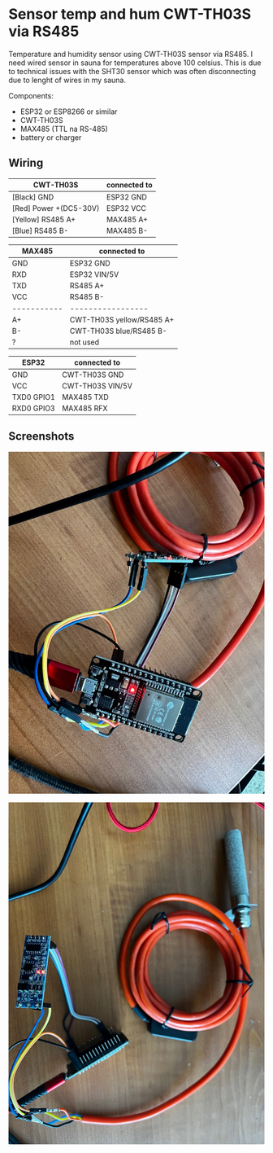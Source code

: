 
# Sensor temp and hum CWT-TH03S via RS485

Temperature and humidity sensor using CWT-TH03S sensor via RS485. I need wired sensor in sauna for temperatures above 100 celsius. This is due to technical issues with the SHT30 sensor which was often disconnecting due to lenght of wires in my sauna. 




Components:

- ESP32 or ESP8266 or similar
- CWT-TH03S
- MAX485 (TTL na RS-485)
- battery or charger

## Wiring

| CWT-TH03S                   | connected to     |
| ---------------------------| ---------- |
| [Black]    GND              | ESP32 GND  |
| [Red]      Power +(DC5-30V) | ESP32 VCC  |
| [Yellow]   RS485 A+         | MAX485 A+  |
| [Blue]     RS485 B-         | MAX485 B-  |


| MAX485      | connected to      |
| ----------- | -----------------| 
| GND         | ESP32 GND              | 
| RXD         | ESP32 VIN/5V | 
| TXD         | RS485 A+         | 
| VCC         | RS485 B-         | 
| ----------- | -----------------|
| A+          | CWT-TH03S yellow/RS485 A+              | 
| B-          | CWT-TH03S blue/RS485 B- | 
| ?           | not used         | 


| ESP32      | connected to      |
| ----------- | -----------------| 
| GND         | CWT-TH03S GND    | 
| VCC         | CWT-TH03S VIN/5V | 
| TXD0 GPIO1  | MAX485 TXD       | 
| RXD0 GPIO3  | MAX485 RFX       | 


## Screenshots

![App Screenshot](https://github.com/jindrich296/sensor-temp-hum-CWT-TH03S-via-RS485/blob/main/IMG_2034.jpg)

![App Screenshot](https://github.com/jindrich296/sensor-temp-hum-CWT-TH03S-via-RS485/blob/main/IMG_2033.jpg)
